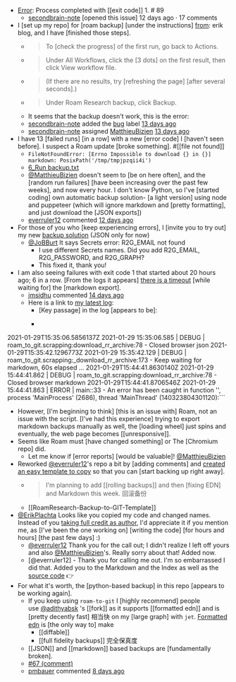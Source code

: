 - [Error]([[error]]): Process completed with [[exit code]] 1. # 89
    - [secondbrain-note](https://github.com/secondbrain-note) [opened this issue] 12 days ago · 17 comments
- I [set up my repo] for [roam backup] [under the instructions] [from](https://eriknewhard.com/blog/backup-roam-in-github): erik blog, and I have [finished those steps].
    - > To [check the progress] of the first run, go back to Actions.
    - > Under All Workflows, click the [3 dots] on the first result, then click View workflow file.
    - > (If there are no results, try [refreshing the page] [after several seconds].)
    - > Under Roam Research backup, click Backup.
    - It seems that the backup doesn't work, this is the error:
    - [secondbrain-note](https://github.com/secondbrain-note) added the [bug](https://github.com/MatthieuBizien/roam-to-git/labels/bug) label [13 days ago](https://github.com/MatthieuBizien/roam-to-git/issues/89#event-4265744690)
    - [secondbrain-note](https://github.com/secondbrain-note) assigned [MatthieuBizien](https://github.com/MatthieuBizien) [13 days ago](https://github.com/MatthieuBizien/roam-to-git/issues/89#event-4265744700)
- I have 13 [failed runs] [in a row] with a new [error code] I [haven't seen before]. I suspect a Roam update [broke something]. #[[file not found]]
    - `FileNotFoundError: [Errno Impossible to download {} in {}] markdown: PosixPath('/tmp/tmpjpzqii4i')`
    - [6_Run backup.txt](https://github.com/MatthieuBizien/roam-to-git/files/5894259/6_Run.backup.txt)
    - [@MatthieuBizien](https://github.com/MatthieuBizien) doesn't seem to [be on here often], and the [random run failures] [have been increasing over the past few weeks], and now every hour. I don't know Python, so I've [started coding] own automatic backup solution- [a light version] using node and puppeteer (which will ignore markdown and [pretty formatting], and just download the [JSON exports])
    - [everruler12](https://github.com/everruler12) commented [12 days ago](https://github.com/MatthieuBizien/roam-to-git/issues/89#issuecomment-769826248)
- For those of you who [keep experiencing errors], I [invite you to try out] my new [backup solution](https://github.com/everruler12/roam2github-demo) (JSON only for now)
    - [@JoBBurt](https://github.com/JoBBurt) It says Secrets error: R2G_EMAIL not found
        - I use different Secrets names. Did you add R2G_EMAIL, R2G_PASSWORD, and R2G_GRAPH?
        - This fixed it, thank you!
- I am also seeing failures with exit code 1 that started about 20 hours ago; 6 in a row. [From the logs it appears] [there is a timeout]([[timeout]]) [while waiting for] the [markdown export].
    - [jmsidhu](https://github.com/jmsidhu) commented [14 days ago](https://github.com/MatthieuBizien/roam-to-git/issues/89#issuecomment-769885448)
    - Here is a link to [my latest log](https://gist.github.com/jmsidhu/a74fa39a9dbbb67473251b4d7555ca82):
        - [Key passage] in the log [appears to be]:
        - ```javascript
2021-01-29T15:35:06.5856137Z 2021-01-29 15:35:06.585 | DEBUG | roam_to_git.scrapping:download_rr_archive:78 - Closed browser json
2021-01-29T15:35:42.1296773Z 2021-01-29 15:35:42.129 | DEBUG | roam_to_git.scrapping:_download_rr_archive:173 - Keep waiting for markdown, 60s elapsed
...
2021-01-29T15:44:41.8630140Z 2021-01-29 15:44:41.862 | DEBUG | roam_to_git.scrapping:download_rr_archive:78 - Closed browser markdown
2021-01-29T15:44:41.8706546Z 2021-01-29 15:44:41.863 | ERROR | main::33 - An error has been caught in function '', process 'MainProcess' (2686), thread 'MainThread' (140323804301120):```
- However, [I'm beginning to think] [this is an issue with] Roam, not an issue with the script. [I’ve had this experience] trying to export markdown backups manually as well, the [loading wheel] just spins and eventually, the web page becomes [[unresponsive]].
- Seems like Roam must [have changed something] or The [Chromium repo] did.
    - Let me know if [error reports] [would be valuable]! [@MatthieuBizien](https://github.com/MatthieuBizien)
- Reworked [@everruler12](https://github.com/everruler12)'s repo a bit by [adding comments] and [created an easy template to copy]([[template]]) so that you can [start backing up right away].
    - > I'm planning to add [[rolling backups]] and then [fixing EDN] and Markdown this week. 回滚备份
    - [[RoamResearch-Backup-to-GIT-Template]]
- [@ErikPlachta](https://github.com/ErikPlachta) Looks like you copied my code and changed names. Instead of you [taking full credit as author]([[credit]]), I'd appreciate it if you mention me, as [I've been the one working on] [writing the code] [for hours and hours] [the past few days] :)
    - [@everruler12](https://github.com/everruler12) Thank you for the call out; I didn't realize I left off yours and also [@MatthieuBizien](https://github.com/MatthieuBizien)'s.
Really sorry about that! Added now.
    - [@everruler12] - Thank you for calling me out. I'm so embarrassed I did that.
Added you to the Markdown and the Index as well as the [source code](https://erikplachta.github.io/RoamResearch-Backup-to-GIT/) 👉 
- For what it's worth, the [python-based backup] in this repo [appears to be working again].
    - If you keep using `roam-to-git` I [highly recommend] people use [@adithyabsk](https://github.com/adithyabsk) 's [[fork]] as it supports [[formatted edn]] and is [pretty decently fast] 相当快 on my [large graph] with `jet`. [Formatted edn](https://github.com/adithyabsk/roam-to-git) is [the only way to] make
        - [[diffable]]
        - [[full fidelity backups]] 完全保真度
    - [[JSON]] and [[markdown]] based backups are [fundamentally broken].
    - [#67 (comment)](https://github.com/MatthieuBizien/roam-to-git/pull/67#issuecomment-771756549)
    - [pmbauer](https://github.com/pmbauer) commented [8 days ago](https://github.com/MatthieuBizien/roam-to-git/issues/89#issuecomment-771762597)
